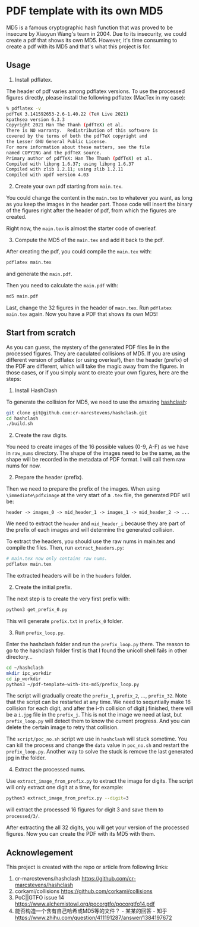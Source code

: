 # PDF template with its own MD5

MD5 is a famous cryptographic hash function that was proved to be insecure by Xiaoyun Wang's team in 2004. Due to its insecurity, we could create a pdf that shows its own MD5. However, it's time consuming to create a pdf with its MD5 and that's what this project is for.

## Usage

1. Install pdflatex.

The header of pdf varies among pdflatex versions. To use the processed figures directly, please install the following pdflatex (MacTex in my case):

```bash
% pdflatex -v
pdfTeX 3.141592653-2.6-1.40.22 (TeX Live 2021)
kpathsea version 6.3.3
Copyright 2021 Han The Thanh (pdfTeX) et al.
There is NO warranty.  Redistribution of this software is
covered by the terms of both the pdfTeX copyright and
the Lesser GNU General Public License.
For more information about these matters, see the file
named COPYING and the pdfTeX source.
Primary author of pdfTeX: Han The Thanh (pdfTeX) et al.
Compiled with libpng 1.6.37; using libpng 1.6.37
Compiled with zlib 1.2.11; using zlib 1.2.11
Compiled with xpdf version 4.03
```

2. Create your own pdf starting from `main.tex`.

You could change the content in the `main.tex` to whatever you want, as long as you keep the images in the header part. Those code will insert the binary of the figures right after the header of pdf, from which the figures are created.

Right now, the `main.tex` is almost the starter code of overleaf.

3. Compute the MD5 of the `main.tex` and add it back to the pdf.

After creating the pdf, you could compile the `main.tex` with:

```bash
pdflatex main.tex
```

and generate the `main.pdf`.

Then you need to calculate the `main.pdf` with:

```bash
md5 main.pdf
```

Last, change the 32 figures in the header of `main.tex`. Run `pdflatex main.tex` again. Now you have a PDF that shows its own MD5!


## Start from scratch

As you can guess, the mystery of the generated PDF files lie in the processed figures. They are caculated collisions of MD5. If you are using different version of pdflatex (or using overleaf), then the header (prefix) of the PDF are different, which will take the magic away from the figures. In those cases, or if you simply want to create your own figures, here are the steps:

1. Install HashClash

To generate the collision for MD5, we need to use the amazing [hashclash](https://github.com/cr-marcstevens/hashclash):

```bash
git clone git@github.com:cr-marcstevens/hashclash.git
cd hashclash
./build.sh
```

2. Create the raw digits.

You need to create images of the 16 possible values (0-9, A-F) as we have in `raw_nums` directory. The shape of the images need to be the same, as the shape will be recorded in the metadata of PDF format. I will call them raw nums for now.

2. Prepare the header (prefix).

Then we need to prepare the prefix of the images. When using `\immediate\pdfximage` at the very start of a `.tex` file, the generated PDF will be:

```
header -> images_0 -> mid_header_1 -> images_1 -> mid_header_2 -> ...
```

We need to extract the `header` and `mid_header_i` because they are part of the prefix of each images and will determine the generated collision.

To extract the headers, you should use the raw nums in main.tex and compile the files. Then, run `extract_headers.py`:

```bash
# main.tex now only contains raw nums.
pdflatex main.tex
```

The extracted headers will be in the `headers` folder.

2. Create the initial prefix.

The next step is to create the very first prefix with:

```bash
python3 get_prefix_0.py
```

This will generate `prefix.txt` in `prefix_0` folder.

3. Run `prefix_loop.py`.

Enter the hashclash folder and run the `prefix_loop.py` there. The reason to go to the hashclash folder first is that I found the unicoll shell fails in other directory...

```bash
cd ~/hashclash
mkdir ipc_workdir
cd ip_workdir
python3 ~/pdf-template-with-its-md5/prefix_loop.py
```

The script will gradually create the `prefix_1`, `prefix_2`, ..., `prefix_32`. Note that the script can be restarted at any time. We need to sequntially make 16 collision for each digit, and after the i-th collision of digit j finished, there will be a `i.jpg` file in the `prefix_j`. This is not the image we need at last, but `prefix_loop.py` will detect them to know the current progress. And you can delete the certain image to retry that collision.

The `script/poc_no.sh` script we use in `hashclash` will stuck sometime. You can kill the process and change the `data` value in `poc_no.sh` and restart the `prefix_loop.py`. Another way to solve the stuck is remove the last generated jpg in the folder.

4. Extract the processed nums.

Use `extract_image_from_prefix.py` to extract the image for digits. The script will only extract one digit at a time, for example:

```bash
python3 extract_image_from_prefix.py --digit=3
```

will extract the processed 16 figures for digit 3 and save them to `processed/3/`.

After extracting the all 32 digits, you will get your version of the processed figures. Now you can create the PDF with its MD5 with them.

## Acknowlegement

This project is created with the repo or article from following links:

1. cr-marcstevens/hashclash https://github.com/cr-marcstevens/hashclash
2. corkami/collisions https://github.com/corkami/collisions
3. PoC||GTFO issue 14 https://www.alchemistowl.org/pocorgtfo/pocorgtfo14.pdf
4. 能否构造一个含有自己哈希或MD5等的文件？ - 某某的回答 - 知乎 https://www.zhihu.com/question/411191287/answer/1384197672
